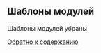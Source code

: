 ## Шаблоны модулей

Шаблоны модулей убраны

[Обратно к содержанию](/plugins/hh-geminio/README.md#Содержание)